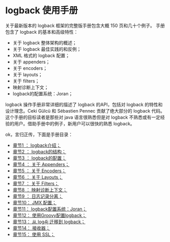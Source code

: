 # logback 使用手册

关于最新版本的 logback 框架的完整版手册包含大概 150 页和几十个例子。
手册包含了 logback 的基本和高级特性：

- 关于 logback 整体架构的概述；
- 关于 logback 最佳实践的和反例；
- XML 格式的 logback 配置；
- 关于 appenders；
- 关于 encoders；
- 关于 layouts；
- 关于 filters；
- 映射诊断上下文；
- logback的配置系统：Joran；

logback 操作手册非常详细的描述了 logback 的API，包括对 logback 的特性和设计理念。Ceki Gülcü 和 Sébastien Pennec 贡献了绝大部分的 logback 代码。 这个手册的目标读者是那些对 java 语言很熟悉但是对 logback 不熟悉或有一定经验的用户。借助手册中的例子，新用户可以很快的熟悉 logback。

ok，言归正传，下面是手册目录：

- [章节1 ： logback介绍；](chapter-1-introduction.md)
- [章节2 ： logback的结构；](chapter-2-architecture.md)
- [章节3 ： logback的配置；]()
- [章节4 ： 关于 Appenders；]()
- [章节5 ： 关于 Encoders；]()
- [章节6 ： 关于 Layouts；]()
- [章节7 ： 关于 Filters；]()
- [章节8 ： 映射诊断上下文；]()
- [章节9 ： 日志记录分离；]()
- [章节10： JMX 配置；]()
- [章节11： logback配置系统：Joran；]()
- [章节12： 使用Groovy配置logback；]()
- [章节13： 从 log4j 迁移到 logback；]()
- [章节14： 接收器；]()
- [章节15： 使用 SSL；]()
